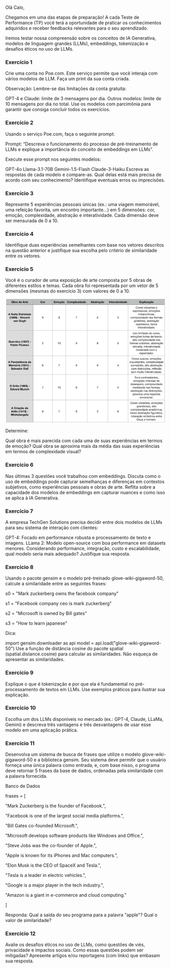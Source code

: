 Olá Caio,

Chegamos em uma das etapas de preparação! A cada Teste de Performance (TP) você terá a oportunidade de praticar os conhecimentos adquiridos e receber feedbacks relevantes para o seu aprendizado.

Iremos testar nossa compreensão sobre os conceitos de IA Generativa, modelos de linguagem grandes (LLMs), embeddings, tokenização e desafios éticos no uso de LLMs.

### Exercício 1

Crie uma conta no Poe.com. Este serviço permite que você interaja com vários modelos de LLM. Faça um print da sua conta criada.

Observação: Lembre-se das limitações da conta gratuita:

GPT-4 e Claude: limite de 3 mensagens por dia.
Outros modelos: limite de 10 mensagens por dia no total.
Use os modelos com parcimônia para garantir que consiga concluir todos os exercícios.

### Exercício 2

Usando o serviço Poe.com, faça o seguinte prompt:

Prompt: “Descreva o funcionamento do processo de pré-treinamento de LLMs e explique a importância do conceito de embeddings em LLMs”.

Execute esse prompt nos seguintes modelos: 

 GPT-4o
 Llama-3.1-70B
 Gemini-1.5-Flash
 Claude-3-Haiku
Escreva as respostas de cada modelo e compare-as. Qual delas está mais precisa de acordo com seu conhecimento? Identifique eventuais erros ou imprecisões.

### Exercício 3

Represente 5 experiências pessoais únicas (ex.: uma viagem memorável, uma refeição favorita, um encontro importante…) em 5 dimensões: cor, emoção, complexidade, abstração e interatividade. Cada dimensão deve ser mensurada de 0 a 10. 

### Exercício 4

Identifique duas experiências semelhantes com base nos vetores descritos na questão anterior e justifique sua escolha pelo critério de similaridade entre os vetores.

### Exercício 5

Você é o curador de uma exposição de arte composta por 5 obras de diferentes estilos e temas. Cada obra foi representada por um vetor de 5 dimensões (mesmas do exercício 3) com valores de 0 a 10.

![alt text](image.png)

Determine:

Qual obra é mais parecida com cada uma de suas experiências em termos de emoção?
Qual obra se aproxima mais da média das suas experiências em termos de complexidade visual?

### Exercício 6

Nas últimas 3 questões você trabalhou com embeddings. Discuta como o uso de embeddings pode capturar semelhanças e diferenças em contextos subjetivos, como experiências pessoais e obras de arte. Reflita sobre a capacidade dos modelos de embeddings em capturar nuances e como isso se aplica à IA Generativa.

### Exercício 7
A empresa TechGen Solutions precisa decidir entre dois modelos de LLMs para seu sistema de interação com clientes:

GPT-4: Focado em performance robusta e processamento de texto e imagens.
LLama 2: Modelo open-source com boa performance em datasets menores.
Considerando performance, integração, custo e escalabilidade, qual modelo seria mais adequado? Justifique sua resposta.

### Exercício 8
Usando o pacote gensim e o modelo pré-treinado glove-wiki-gigaword-50, calcule a similaridade entre as seguintes frases:

s0 = "Mark zuckerberg owns the facebook company"

s1 = "Facebook company ceo is mark zuckerberg"

s2 = "Microsoft is owned by Bill gates"

s3 = "How to learn japanese"

Dica:

import gensim.downloader as api
model = api.load("glove-wiki-gigaword-50")
Use a função de distância cosine do pacote spatial (spatial.distance.cosine) para calcular as similaridades. Não esqueça de apresentar as similaridades.

### Exercício 9
Explique o que é tokenização e por que ela é fundamental no pré-processamento de textos em LLMs. Use exemplos práticos para ilustrar sua explicação.

### Exercício 10
Escolha um dos LLMs disponíveis no mercado (ex.: GPT-4, Claude, LLaMa, Gemini) e descreva três vantagens e três desvantagens de usar esse modelo em uma aplicação prática.

### Exercício 11
Desenvolva um sistema de busca de frases que utilize o modelo glove-wiki-gigaword-50 e a biblioteca gensim. Seu sistema deve permitir que o usuário forneça uma única palavra como entrada, e, com base nisso, o programa deve retornar 5 frases da base de dados, ordenadas pela similaridade com a palavra fornecida.

Banco de Dados

frases = [

"Mark Zuckerberg is the founder of Facebook.",

"Facebook is one of the largest social media platforms.",

"Bill Gates co-founded Microsoft.",

"Microsoft develops software products like Windows and Office.",

"Steve Jobs was the co-founder of Apple.",

"Apple is known for its iPhones and Mac computers.",

"Elon Musk is the CEO of SpaceX and Tesla.",

"Tesla is a leader in electric vehicles.",

"Google is a major player in the tech industry.",

"Amazon is a giant in e-commerce and cloud computing."

]

Responda: Qual a saída do seu programa para a palavra "apple"? Qual o valor de similaridade?

### Exercício 12
Avalie os desafios éticos no uso de LLMs, como questões de viés, privacidade e impactos sociais. Como essas questões podem ser mitigadas? Apresente artigos e/ou reportagens (com links) que embasam sua resposta. 

